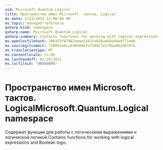 ```yaml
---
uid: Microsoft.Quantum.Logical
title: Пространство имен Microsoft. тактов. Logical
ms.date: 1/23/2021 12:00:00 AM
ms.topic: managed-reference
qsharp.kind: namespace
qsharp.name: Microsoft.Quantum.Logical
qsharp.summary: Contains functions for working with logical expressions and Boolean logic.
ms.openlocfilehash: 19b3f3f079823eee5342fa838a458a94e9f71e0b
ms.sourcegitcommit: 71605ea9cc630e84e7ef29027e1f0ea06299747e
ms.translationtype: MT
ms.contentlocale: ru-RU
ms.lasthandoff: 01/26/2021
ms.locfileid: "98849099"
---
```

# <a name="microsoftquantumlogical-namespace"></a><span data-ttu-id="3b50f-102">Пространство имен Microsoft. тактов. Logical</span><span class="sxs-lookup"><span data-stu-id="3b50f-102">Microsoft.Quantum.Logical namespace</span></span>

<span data-ttu-id="3b50f-103">Содержит функции для работы с логическими выражениями и логической логикой.</span><span class="sxs-lookup"><span data-stu-id="3b50f-103">Contains functions for working with logical expressions and Boolean logic.</span></span>

